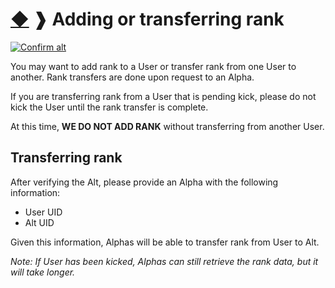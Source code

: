 # [◆](/../../) ❱ Adding or transferring rank

[![Confirm alt](https://img.shields.io/badge/Requires-Confirm_Alt-important?style=for-the-badge)](/Other/ConfirmAlt.md)

You may want to add rank to a User or transfer rank from one User to another. Rank transfers are done upon request to an Alpha.

If you are transferring rank from a User that is pending kick, please do not kick the User until the rank transfer is complete.

At this time, **WE DO NOT ADD RANK** without transferring from another User.

## Transferring rank

After verifying the Alt, please provide an Alpha with the following information:

- User UID
- Alt UID

Given this information, Alphas will be able to transfer rank from User to Alt.

_Note: If User has been kicked, Alphas can still retrieve the rank data, but it will take longer._

<!-- TAGS --> <!-- points rank stars add points add rank add stars transfer points transfer rank transfer stars -->
